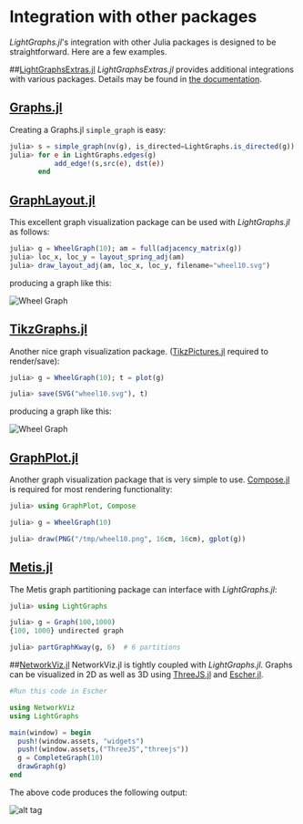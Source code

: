 # Integration with other packages

*LightGraphs.jl*'s integration with other Julia packages is designed to be straightforward. Here are a few examples.

##[LightGraphsExtras.jl](https://github.com/JuliaGraphs/LightGraphsExtras.jl)
*LightGraphsExtras.jl* provides additional integrations with various packages.
Details may be found in [the documentation](http://lightgraphsextrasjl.readthedocs.io/en/latest/?badge=latest).

## [Graphs.jl](http://github.com/JuliaLang/Graphs.jl)

Creating a Graphs.jl `simple_graph` is easy:

```julia
julia> s = simple_graph(nv(g), is_directed=LightGraphs.is_directed(g))
julia> for e in LightGraphs.edges(g)
           add_edge!(s,src(e), dst(e))
       end
```

## [GraphLayout.jl](https://github.com/IainNZ/GraphLayout.jl)

This excellent graph visualization package can be used with *LightGraphs.jl*
as follows:

```julia
julia> g = WheelGraph(10); am = full(adjacency_matrix(g))
julia> loc_x, loc_y = layout_spring_adj(am)
julia> draw_layout_adj(am, loc_x, loc_y, filename="wheel10.svg")
```

producing a graph like this:

![Wheel Graph](https://cloud.githubusercontent.com/assets/941359/8960521/35582c1e-35c5-11e5-82d7-cd641dff424c.png)

## [TikzGraphs.jl](https://github.com/sisl/TikzGraphs.jl)

Another nice graph visualization package. ([TikzPictures.jl](https://github.com/sisl/TikzPictures.jl)
required to render/save):

```julia
julia> g = WheelGraph(10); t = plot(g)

julia> save(SVG("wheel10.svg"), t)
```

producing a graph like this:

![Wheel Graph](https://cloud.githubusercontent.com/assets/941359/8960499/17f703c0-35c5-11e5-935e-044be51bc531.png)

## [GraphPlot.jl](https://github.com/afternone/GraphPlot.jl)

Another graph visualization package that is very simple to use.
[Compose.jl](https://github.com/dcjones/Compose.jl) is required for most rendering functionality:

```julia
julia> using GraphPlot, Compose

julia> g = WheelGraph(10)

julia> draw(PNG("/tmp/wheel10.png", 16cm, 16cm), gplot(g))
```

## [Metis.jl](https://github.com/JuliaSparse/Metis.jl)

The Metis graph partitioning package can interface with *LightGraphs.jl*:

```julia
julia> using LightGraphs

julia> g = Graph(100,1000)
{100, 1000} undirected graph

julia> partGraphKway(g, 6)  # 6 partitions
```

##[NetworkViz.jl](https://github.com/abhijithanilkumar/NetworkViz.jl)
NetworkViz.jl is tightly coupled with *LightGraphs.jl*. Graphs can be visualized in 2D as well as 3D using [ThreeJS.jl](https://github.com/rohitvarkey/ThreeJS.jl) and [Escher.jl](https://github.com/shashi/Escher.jl).

```julia
#Run this code in Escher

using NetworkViz
using LightGraphs

main(window) = begin
  push!(window.assets, "widgets")
  push!(window.assets,("ThreeJS","threejs"))
  g = CompleteGraph(10)
  drawGraph(g)
end
```

The above code produces the following output:

![alt tag](https://raw.githubusercontent.com/abhijithanilkumar/NetworkViz.jl/master/examples/networkviz.gif)
